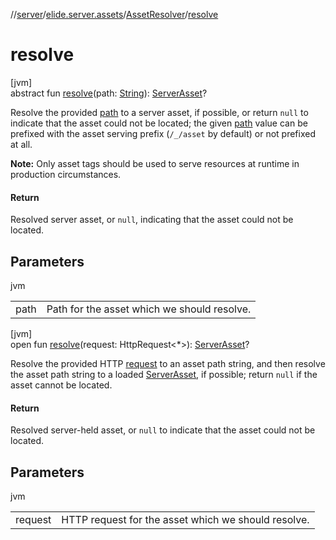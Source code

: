//[server](../../../index.md)/[elide.server.assets](../index.md)/[AssetResolver](index.md)/[resolve](resolve.md)

# resolve

[jvm]\
abstract fun [resolve](resolve.md)(path: [String](https://kotlinlang.org/api/latest/jvm/stdlib/kotlin/-string/index.html)): [ServerAsset](../-server-asset/index.md)?

Resolve the provided [path](resolve.md) to a server asset, if possible, or return `null` to indicate that the asset could not be located; the given [path](resolve.md) value can be prefixed with the asset serving prefix (`/_/asset` by default) or not prefixed at all.

**Note:** Only asset tags should be used to serve resources at runtime in production circumstances.

#### Return

Resolved server asset, or `null`, indicating that the asset could not be located.

## Parameters

jvm

| | |
|---|---|
| path | Path for the asset which we should resolve. |

[jvm]\
open fun [resolve](resolve.md)(request: HttpRequest&lt;*&gt;): [ServerAsset](../-server-asset/index.md)?

Resolve the provided HTTP [request](resolve.md) to an asset path string, and then resolve the asset path string to a loaded [ServerAsset](../-server-asset/index.md), if possible; return `null` if the asset cannot be located.

#### Return

Resolved server-held asset, or `null` to indicate that the asset could not be located.

## Parameters

jvm

| | |
|---|---|
| request | HTTP request for the asset which we should resolve. |
